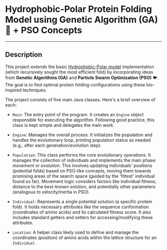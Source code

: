 <!-- Created by Jonathan Carrero -->

# Hydrophobic-Polar Protein Folding Model using Genetic Algorithm (GA) 🧬 + PSO Concepts

---

## Description

This project extends the basic [Hydrophobic-Polar model](../Hydrophobic%20Polar%20basic%20model) implementation (which recursively sought the most efficient fold) by incorporating ideas from **Genetic Algorithms (GA)** and **Particle Swarm Optimization (PSO)** 🐦. The goal is to find optimal protein folding configurations using these bio-inspired techniques.

The project consists of five main Java classes. Here's a brief overview of each:

*   `Main`: The entry point of the program. It creates an `Engine` object responsible for executing the algorithm. Following good practice, this class is kept simple and delegates the main work.

*   `Engine`: Manages the overall process. It initializes the population and handles the evolutionary loop, printing population status as needed (e.g., after each generation/evolution step).

*   `Population`: This class performs the core evolutionary operations. It manages the collection of individuals and implements the main phase: *movement* or *evolution*. This involves updating individuals' positions (potential folds) based on PSO-like concepts, moving them towards promising areas of the search space (guided by the 'fittest' individual found so far). Movement logic considers factors like individual fitness, distance to the best-known solution, and potentially other parameters (analogous to velocity/inertia in PSO).

*   `Individual`: Represents a single potential solution (a specific protein fold). It holds necessary attributes like the sequence conformation (coordinates of amino acids) and its calculated fitness score. It also includes standard getters and setters for accessing/modifying these attributes.

*   `Location`: A helper class likely used to define and manage the coordinates (position) of amino acids within the lattice structure for an `Individual`.

